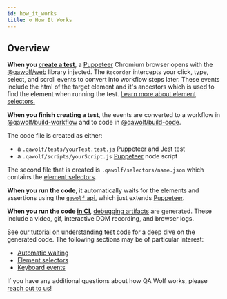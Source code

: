 ```yaml
---
id: how_it_works
title: ⚙️ How It Works
---
```


## Overview

**When you [create a test](cli#npx-qawolf-create-url-name)**, a [Puppeteer](https://pptr.dev/) Chromium browser opens with the [@qawolf/web](https://github.com/qawolf/qawolf/tree/master/packages/web) library injected. The `Recorder` intercepts your click, type, select, and scroll events to convert into workflow steps later. These events include the html of the target element and it's ancestors which is used to find the element when running the test. [Learn more about element selectors.](review_test_code#element-selectors)

**When you finish creating a test**, the events are converted to a workflow in [@qawolf/build-workflow](https://github.com/qawolf/qawolf/tree/master/packages/build-workflow) and to code in [@qawolf/build-code](https://github.com/qawolf/qawolf/tree/master/packages/build-code).

The code file is created as either:

- a `.qawolf/tests/yourTest.test.js` [Puppeteer](https://pptr.dev/) and [Jest](https://jestjs.io/) test
- a `.qawolf/scripts/yourScript.js` [Puppeteer](https://pptr.dev/) node script

The second file that is created is `.qawolf/selectors/name.json` which contains the [element selectors](review_test_code#element-selectors).

**When you run the code**, it automatically waits for the elements and assertions using the [`qawolf` api](api), which just extends [Puppeteer](https://pptr.dev/).

**When you run the code [in CI](set_up_ci)**, [debugging artifacts](set_up_ci#-debug) are generated. These include a video, gif, interactive DOM recording, and browser logs.

See [our tutorial on understanding test code](review_test_code) for a deep dive on the generated code. The following sections may be of particular interest:

- [Automatic waiting](review_test_code#automatic-waiting)
- [Element selectors](review_test_code#element-selectors)
- [Keyboard events](review_test_code#keyboard-events)

If you have any additional questions about how QA Wolf works, please [reach out to us](https://gitter.im/qawolf/community)!
